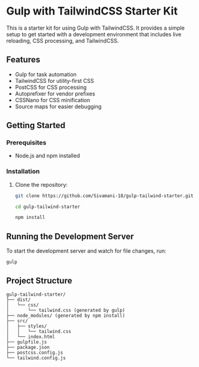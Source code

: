 # Gulp with TailwindCSS Starter Kit

This is a starter kit for using Gulp with TailwindCSS. It provides a simple setup to get started with a development environment that includes live reloading, CSS processing, and TailwindCSS.

## Features

- Gulp for task automation
- TailwindCSS for utility-first CSS
- PostCSS for CSS processing
- Autoprefixer for vendor prefixes
- CSSNano for CSS minification
- Source maps for easier debugging

## Getting Started

### Prerequisites

- Node.js and npm installed

### Installation

1. Clone the repository:
   ```bash
   git clone https://github.com/Sivamani-18/gulp-tailwind-starter.git

   cd gulp-tailwind-starter

   npm install

   ```

## Running the Development Server

To start the development server and watch for file changes, run:

```
gulp
```

## Project Structure

```
gulp-tailwind-starter/
├── dist/
│   └── css/
│       └── tailwind.css (generated by gulp)
├── node_modules/ (generated by npm install)
├── src/
│   ├── styles/
│   │   └── tailwind.css
│   └── index.html
├── gulpfile.js
├── package.json
├── postcss.config.js
└── tailwind.config.js
```

